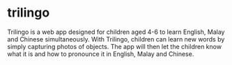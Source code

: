 # trilingo
Trilingo is a web app designed for children aged 4-6 to learn English, Malay and Chinese simultaneously. With Trilingo, children can learn new words by simply capturing photos of objects. The app will then let the children know what it is and how to pronounce it in English, Malay and Chinese.

